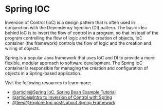 # Spring IOC

Inversion of Control (IoC) is a design pattern that is often used in conjunction with the Dependency Injection (DI) pattern. The basic idea behind IoC is to invert the flow of control in a program, so that instead of the program controlling the flow of logic and the creation of objects, IoC container (the framework) controls the flow of logic and the creation and wiring of objects.

Spring is a popular Java framework that uses IoC and DI to provide a more flexible, modular approach to software development. The Spring IoC container is responsible for managing the creation and configuration of objects in a Spring-based application.

Visit the following resources to learn more:

- [@article@Spring IoC, Spring Bean Example Tutorial](https://www.digitalocean.com/community/tutorials/spring-ioc-bean-example-tutorial)
- [@article@Intro to Inversion of Control with Spring](https://www.baeldung.com/inversion-control-and-dependency-injection-in-spring)
- [@feed@Explore top posts about Spring Framework](https://app.daily.dev/tags/spring?ref=roadmapsh)
